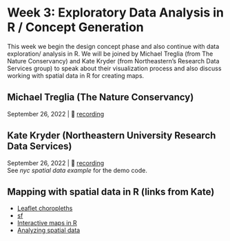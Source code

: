 # Week 3: Exploratory Data Analysis in R / Concept Generation
This week we begin the design concept phase and also continue with data exploration/ analysis in R. We will be joined by Michael Treglia (from The Nature Conservancy) and Kate Kryder (from Northeastern’s Research Data Services group) to speak about their visualization process and also discuss working with spatial data in R for creating maps.

## Michael Treglia (The Nature Conservancy)
September 26, 2022  |  🎥 [recording](https://northeastern.zoom.us/rec/play/iuYFvMWiIkpjBQ2g_qYs90zUGMtSOLwf_z4OQfI1vFC3frbTixATmeSh_MCIhTUNRT_or7ndEmo7wnRE.XKkPnrr0athDul3F?autoplay=true)

## Kate Kryder (Northeastern University Research Data Services)
September 26, 2022  |  🎥 [recording](https://northeastern.zoom.us/rec/play/YP4F0U6DSkA71c8VdrmkUZo7JKSlvdxOWmfiAhM3Lwmd1UbnvTY87pgJZ32djBYVwXovcxPMVD4t28X6.FXIfiHgGfuXghSbd?autoplay=true) <br>
See *nyc spatial data example* for the demo code.
   
## Mapping with spatial data in R (links from Kate)
- [Leaflet choropleths](https://rstudio.github.io/leaflet/choropleths.html)
- [sf](https://mattherman.info/blog/point-in-poly/)
- [Interactive maps in R](https://www.helenmakesmaps.com/post/how-to-make-your-first-interactive-map-in-r-gis)
- [Analyzing spatial data](https://gis.stackexchange.com/questions/420955/counting-points-in-polygon-by-time-attribute-condition)
